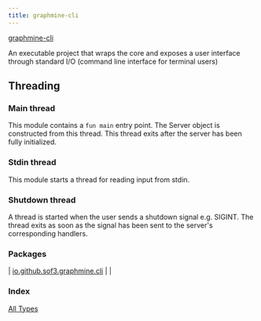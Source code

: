 ```yaml
---
title: graphmine-cli
---
```


[graphmine-cli](./index.html)

An executable project that wraps the core and exposes a user interface through standard I/O (command line interface for terminal users)

## Threading

### Main thread

This module contains a `fun main` entry point. The Server object is constructed from this thread. This thread exits after the server has been fully initialized.

### Stdin thread

This module starts a thread for reading input from stdin.

### Shutdown thread

A thread is started when the user sends a shutdown signal e.g. SIGINT. The thread exits as soon as the signal has been
sent to the server's corresponding handlers.

### Packages

| [io.github.sof3.graphmine.cli](io.github.sof3.graphmine.cli/index.html) |  |

### Index

[All Types](alltypes/index.html)
